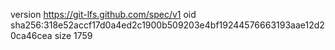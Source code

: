 version https://git-lfs.github.com/spec/v1
oid sha256:318e52accf17d0a4ed2c1900b509203e4bf19244576663193aae12d20ca46cea
size 1759
